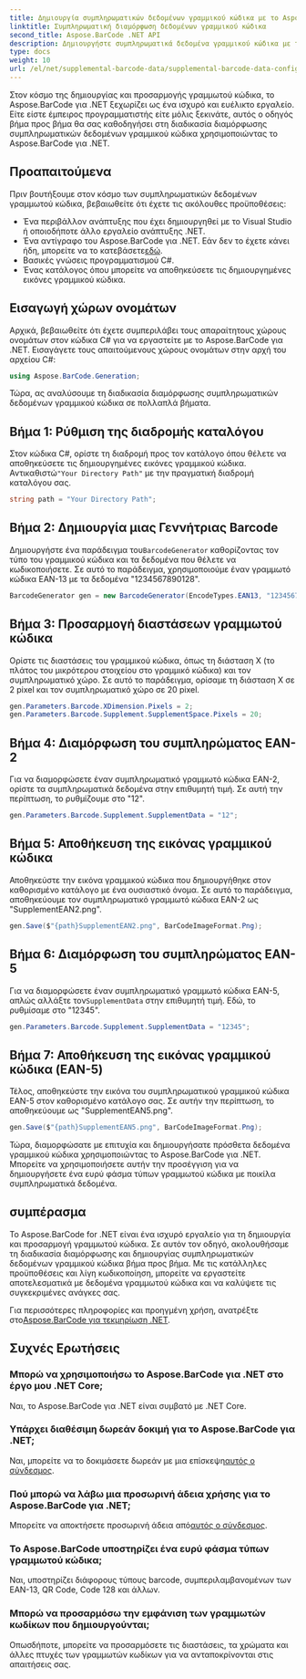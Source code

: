```yaml
---
title: Δημιουργία συμπληρωματικών δεδομένων γραμμικού κώδικα με το Aspose.BarCode για .NET
linktitle: Συμπληρωματική διαμόρφωση δεδομένων γραμμικού κώδικα
second_title: Aspose.BarCode .NET API
description: Δημιουργήστε συμπληρωματικά δεδομένα γραμμικού κώδικα με το Aspose.BarCode για .NET. Προσαρμόστε τους γραμμικούς κώδικες EAN-2 και EAN-5 χωρίς κόπο. Οδηγός βήμα προς βήμα για προγραμματιστές .NET.
type: docs
weight: 10
url: /el/net/supplemental-barcode-data/supplemental-barcode-data-configuration/
---
```


Στον κόσμο της δημιουργίας και προσαρμογής γραμμωτού κώδικα, το Aspose.BarCode για .NET ξεχωρίζει ως ένα ισχυρό και ευέλικτο εργαλείο. Είτε είστε έμπειρος προγραμματιστής είτε μόλις ξεκινάτε, αυτός ο οδηγός βήμα προς βήμα θα σας καθοδηγήσει στη διαδικασία διαμόρφωσης συμπληρωματικών δεδομένων γραμμικού κώδικα χρησιμοποιώντας το Aspose.BarCode για .NET. 

## Προαπαιτούμενα

Πριν βουτήξουμε στον κόσμο των συμπληρωματικών δεδομένων γραμμωτού κώδικα, βεβαιωθείτε ότι έχετε τις ακόλουθες προϋποθέσεις:

- Ένα περιβάλλον ανάπτυξης που έχει δημιουργηθεί με το Visual Studio ή οποιοδήποτε άλλο εργαλείο ανάπτυξης .NET.
-  Ένα αντίγραφο του Aspose.BarCode για .NET. Εάν δεν το έχετε κάνει ήδη, μπορείτε να το κατεβάσετε[εδώ](https://releases.aspose.com/barcode/net/).
- Βασικές γνώσεις προγραμματισμού C#.
- Ένας κατάλογος όπου μπορείτε να αποθηκεύσετε τις δημιουργημένες εικόνες γραμμικού κώδικα.

## Εισαγωγή χώρων ονομάτων

Αρχικά, βεβαιωθείτε ότι έχετε συμπεριλάβει τους απαραίτητους χώρους ονομάτων στον κώδικα C# για να εργαστείτε με το Aspose.BarCode για .NET. Εισαγάγετε τους απαιτούμενους χώρους ονομάτων στην αρχή του αρχείου C#:

```csharp
using Aspose.BarCode.Generation;
```

Τώρα, ας αναλύσουμε τη διαδικασία διαμόρφωσης συμπληρωματικών δεδομένων γραμμικού κώδικα σε πολλαπλά βήματα.

## Βήμα 1: Ρύθμιση της διαδρομής καταλόγου

 Στον κώδικα C#, ορίστε τη διαδρομή προς τον κατάλογο όπου θέλετε να αποθηκεύσετε τις δημιουργημένες εικόνες γραμμικού κώδικα. Αντικαθιστώ`"Your Directory Path"` με την πραγματική διαδρομή καταλόγου σας.

```csharp
string path = "Your Directory Path";
```

## Βήμα 2: Δημιουργία μιας Γεννήτριας Barcode

 Δημιουργήστε ένα παράδειγμα του`BarcodeGenerator` καθορίζοντας τον τύπο του γραμμικού κώδικα και τα δεδομένα που θέλετε να κωδικοποιήσετε. Σε αυτό το παράδειγμα, χρησιμοποιούμε έναν γραμμωτό κώδικα EAN-13 με τα δεδομένα "1234567890128".

```csharp
BarcodeGenerator gen = new BarcodeGenerator(EncodeTypes.EAN13, "1234567890128");
```

## Βήμα 3: Προσαρμογή διαστάσεων γραμμωτού κώδικα

Ορίστε τις διαστάσεις του γραμμικού κώδικα, όπως τη διάσταση Χ (το πλάτος του μικρότερου στοιχείου στο γραμμικό κώδικα) και τον συμπληρωματικό χώρο. Σε αυτό το παράδειγμα, ορίσαμε τη διάσταση X σε 2 pixel και τον συμπληρωματικό χώρο σε 20 pixel.

```csharp
gen.Parameters.Barcode.XDimension.Pixels = 2;
gen.Parameters.Barcode.Supplement.SupplementSpace.Pixels = 20;
```

## Βήμα 4: Διαμόρφωση του συμπληρώματος EAN-2

Για να διαμορφώσετε έναν συμπληρωματικό γραμμωτό κώδικα EAN-2, ορίστε τα συμπληρωματικά δεδομένα στην επιθυμητή τιμή. Σε αυτή την περίπτωση, το ρυθμίζουμε στο "12". 

```csharp
gen.Parameters.Barcode.Supplement.SupplementData = "12";
```

## Βήμα 5: Αποθήκευση της εικόνας γραμμικού κώδικα

Αποθηκεύστε την εικόνα γραμμικού κώδικα που δημιουργήθηκε στον καθορισμένο κατάλογο με ένα ουσιαστικό όνομα. Σε αυτό το παράδειγμα, αποθηκεύουμε τον συμπληρωματικό γραμμωτό κώδικα EAN-2 ως "SupplementEAN2.png".

```csharp
gen.Save($"{path}SupplementEAN2.png", BarCodeImageFormat.Png);
```

## Βήμα 6: Διαμόρφωση του συμπληρώματος EAN-5

 Για να διαμορφώσετε έναν συμπληρωματικό γραμμωτό κώδικα EAN-5, απλώς αλλάξτε τον`SupplementData` στην επιθυμητή τιμή. Εδώ, το ρυθμίσαμε στο "12345".

```csharp
gen.Parameters.Barcode.Supplement.SupplementData = "12345";
```

## Βήμα 7: Αποθήκευση της εικόνας γραμμικού κώδικα (EAN-5)

Τέλος, αποθηκεύστε την εικόνα του συμπληρωματικού γραμμικού κώδικα EAN-5 στον καθορισμένο κατάλογο σας. Σε αυτήν την περίπτωση, το αποθηκεύουμε ως "SupplementEAN5.png".

```csharp
gen.Save($"{path}SupplementEAN5.png", BarCodeImageFormat.Png);
```

Τώρα, διαμορφώσατε με επιτυχία και δημιουργήσατε πρόσθετα δεδομένα γραμμικού κώδικα χρησιμοποιώντας το Aspose.BarCode για .NET. Μπορείτε να χρησιμοποιήσετε αυτήν την προσέγγιση για να δημιουργήσετε ένα ευρύ φάσμα τύπων γραμμωτού κώδικα με ποικίλα συμπληρωματικά δεδομένα.

## συμπέρασμα

Το Aspose.BarCode for .NET είναι ένα ισχυρό εργαλείο για τη δημιουργία και προσαρμογή γραμμωτού κώδικα. Σε αυτόν τον οδηγό, ακολουθήσαμε τη διαδικασία διαμόρφωσης και δημιουργίας συμπληρωματικών δεδομένων γραμμικού κώδικα βήμα προς βήμα. Με τις κατάλληλες προϋποθέσεις και λίγη κωδικοποίηση, μπορείτε να εργαστείτε αποτελεσματικά με δεδομένα γραμμωτού κώδικα και να καλύψετε τις συγκεκριμένες ανάγκες σας.

 Για περισσότερες πληροφορίες και προηγμένη χρήση, ανατρέξτε στο[Aspose.BarCode για τεκμηρίωση .NET](https://reference.aspose.com/barcode/net/).

## Συχνές Ερωτήσεις

### Μπορώ να χρησιμοποιήσω το Aspose.BarCode για .NET στο έργο μου .NET Core;
Ναι, το Aspose.BarCode για .NET είναι συμβατό με .NET Core.

### Υπάρχει διαθέσιμη δωρεάν δοκιμή για το Aspose.BarCode για .NET;
 Ναι, μπορείτε να το δοκιμάσετε δωρεάν με μια επίσκεψη[αυτός ο σύνδεσμος](https://releases.aspose.com/).

### Πού μπορώ να λάβω μια προσωρινή άδεια χρήσης για το Aspose.BarCode για .NET;
 Μπορείτε να αποκτήσετε προσωρινή άδεια από[αυτός ο σύνδεσμος](https://purchase.aspose.com/temporary-license/).

### Το Aspose.BarCode υποστηρίζει ένα ευρύ φάσμα τύπων γραμμωτού κώδικα;
Ναι, υποστηρίζει διάφορους τύπους barcode, συμπεριλαμβανομένων των EAN-13, QR Code, Code 128 και άλλων.

### Μπορώ να προσαρμόσω την εμφάνιση των γραμμωτών κωδίκων που δημιουργούνται;
Οπωσδήποτε, μπορείτε να προσαρμόσετε τις διαστάσεις, τα χρώματα και άλλες πτυχές των γραμμωτών κωδίκων για να ανταποκρίνονται στις απαιτήσεις σας.

